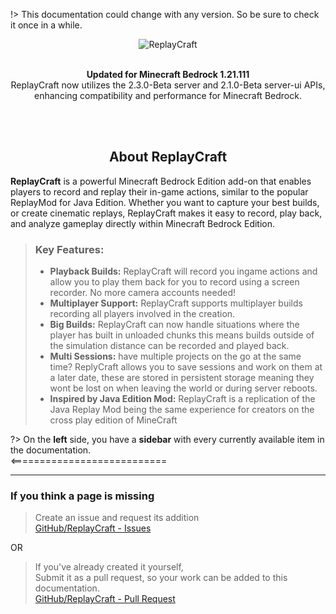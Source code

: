 !> This documentation could change with any version. So be sure to check it once in a while.
<div align="center">
  <img src="Media\logo.webp" alt="ReplayCraft">
  <br><br>
  <p><b>Updated for Minecraft Bedrock 1.21.111</b><br>
ReplayCraft now utilizes the 2.3.0-Beta server and 2.1.0-Beta server-ui APIs, enhancing compatibility and performance for Minecraft Bedrock.</p>
  <br><br>
</div>
<div>
  <center><h2>About ReplayCraft</h2></center>
  <p>
  <strong>ReplayCraft</strong> is a powerful Minecraft Bedrock Edition add-on that enables players to record and replay their in-game actions, similar to the popular ReplayMod for Java Edition. Whether you want to capture your best builds, or create cinematic replays, ReplayCraft makes it easy to record, play back, and analyze gameplay directly within Minecraft Bedrock Edition.
  </p>
  <blockquote>
    <h3>Key Features:</h3>
    <ul>
      <li>
        <strong>Playback Builds:</strong> ReplayCraft will record you ingame actions and allow you to play them back for you to record using a screen recorder. No more camera accounts needed!
      </li>
      <li>
        <strong>Multiplayer Support:</strong> ReplayCraft supports multiplayer builds recording all players involved in the creation.
      </li>
      <li>
        <strong>Big Builds:</strong> ReplayCraft can now handle situations where the player has built in unloaded chunks this means builds outside of the simulation distance can be recorded and played back. 
      </li>
      <li>
        <strong>Multi Sessions:</strong> have multiple projects on the go at the same time? ReplyCraft allows you to save sessions and work on them at a later date, these are stored in persistent storage meaning they wont be lost on when leaving the world or during server reboots. 
      </li>
      <li>
        <strong>Inspired by Java Edition Mod:</strong> ReplayCraft is a replication of the Java Replay Mod being the same experience for creators on the cross play edition of MineCraft
      </li>
    </ul>
  </blockquote>
</div>

?> On the **left** side, you have a **sidebar** with every currently available item in the documentation. <br><===========================

---

<h3>If you think a page is missing</h3>

> Create an issue and request its addition  
> [GitHub/ReplayCraft - Issues](https://github.com/darkblockgaming/ReplayCraft)

OR

> If you've already created it yourself,  
> Submit it as a pull request, so your work can be added to this documentation.  
> [GitHub/ReplayCraft - Pull Request](https://github.com/darkblockgaming/ReplayCraft)
